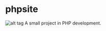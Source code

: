 phpsite
=======
![alt tag](https://raw.github.com/helsont/phpsite/master/path/to/img.png)
A small project in PHP development.
